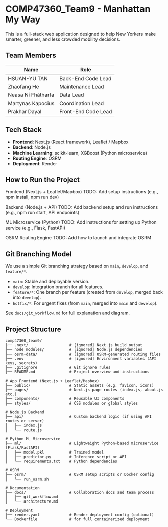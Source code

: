 # COMP47360_Team9 - Manhattan My Way​

This is a full-stack web application designed to help New Yorkers make smarter, greener, and less crowded mobility decisions.

## Team Members

| Name               | Role                |
| ------------------ | ------------------- |
| HSUAN-YU TAN       | Back-End Code Lead  |
| Zhaofang He        | Maintenance Lead    |
| Neasa Ní Fhátharta | Data Lead           |
| Martynas Kapocius  | Coordination Lead   |
| Prakhar Dayal      | Front-End Code Lead |

## Tech Stack

- **Frontend**: Next.js (React framework), Leaflet / Mapbox
- **Backend**: Node.js
- **Machine Learning**: scikit-learn, XGBoost (Python microservice)
- **Routing Engine**: OSRM
- **Deployment**: Render

## How to Run the Project

Frontend (Next.js + Leaflet/Mapbox)
TODO: Add setup instructions (e.g., npm install, npm run dev)

Backend (Node.js + API)
TODO: Add backend setup and run instructions (e.g., npm run start, API endpoints)

ML Microservice (Python)
TODO: Add instructions for setting up Python service (e.g., Flask, FastAPI)

OSRM Routing Engine
TODO: Add how to launch and integrate OSRM

## Git Branching Model

We use a simple Git branching strategy based on `main`, `develop`, and `feature/*`.

- `main`: Stable and deployable version.
- `develop`: Integration branch for all features.
- `feature/*`: One branch per feature (created from `develop`, merged back into `develop`).
- `hotfix/*`: For urgent fixes (from `main`, merged into `main` and `develop`).

See `docs/git_workflow.md` for full explanation and diagram.

## Project Structure
```
comp47360_team9/
├── .next/                  # [ignored] Next.js build output
├── node_modules/           # [ignored] Node.js dependencies
├── osrm-data/              # [ignored] OSRM-generated routing files
├── .env                    # [ignored] Environment variables (API keys, secrets)
├── .gitignore              # Git ignore rules
├── README.md               # Project overview and instructions

# App Frontend (Next.js + Leaflet/Mapbox)
├── public/                 # Static assets (e.g. favicon, icons)
├── pages/                  # Next.js page routes (index.js, about.js etc.)
├── components/             # Reusable UI components
├── styles/                 # CSS modules or global styles

# Node.js Backend
├── api/                    # Custom backend logic (if using API routes or server)
│   ├── index.js
│   └── route.js

# Python ML Microservice
├── ml/                     # Lightweight Python-based microservice (Flask/FastAPI)
│   ├── model.pkl           # Trained model
│   ├── predictor.py        # Inference script or API
│   └── requirements.txt    # Python dependencies

# OSRM
├── osrm/                   # OSRM setup scripts or Docker config
│   └── run_osrm.sh

# Documentation
├── docs/                   # Collaboration docs and team process
│   ├── git_workflow.md
│   └── architecture.md

# Deployment
├── render.yaml             # Render deployment config (optional)
└── Dockerfile              # for full containerized deployment
```


